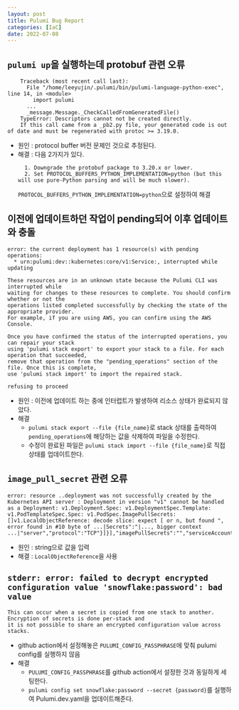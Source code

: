 ```yaml
---
layout: post
title: Pulumi Bug Report
categories: [IaC]
date: 2022-07-08
---
```


## `pulumi up`을 실행하는데 protobuf 관련 오류
```console
    Traceback (most recent call last):
      File "/home/leeyujin/.pulumi/bin/pulumi-language-python-exec", line 14, in <module>
        import pulumi
      ...  
	  _message.Message._CheckCalledFromGeneratedFile()
    TypeError: Descriptors cannot not be created directly.
    If this call came from a _pb2.py file, your generated code is out of date and must be regenerated with protoc >= 3.19.0.
```

- 원인 : protocol buffer 버전 문제인 것으로 추정된다.  
- 해결 : 다음 2가지가 있다.
  ```
    1. Downgrade the protobuf package to 3.20.x or lower.
    2. Set PROTOCOL_BUFFERS_PYTHON_IMPLEMENTATION=python (but this will use pure-Python parsing and will be much slower).
  ```
  `PROTOCOL_BUFFERS_PYTHON_IMPLEMENTATION=python`으로 설정하여 해결

## 이전에 업데이트하던 작업이 pending되어 이후 업데이트와 충돌
```console
error: the current deployment has 1 resource(s) with pending operations:
  * urn:pulumi:dev::kubernetes:core/v1:Service:, interrupted while updating

These resources are in an unknown state because the Pulumi CLI was interrupted while
waiting for changes to these resources to complete. You should confirm whether or not the
operations listed completed successfully by checking the state of the appropriate provider.
For example, if you are using AWS, you can confirm using the AWS Console.

Once you have confirmed the status of the interrupted operations, you can repair your stack
using 'pulumi stack export' to export your stack to a file. For each operation that succeeded,
remove that operation from the "pending_operations" section of the file. Once this is complete,
use 'pulumi stack import' to import the repaired stack.

refusing to proceed
```
- 원인 : 이전에 업데이트 하는 중에 인터럽트가 발생하여 리소스 상태가 완료되지 않았다.
- 해결
  - `pulumi stack export --file {file_name}`로 stack 상태를 출력하여 `pending_operations`에 해당하는 값을 삭제하여 파일을 수정한다. 
  - 수정이 완료된  파일은 `pulumi stack import --file {file_name}`로 직접 상태를 업데이트한다.

## `image_pull_secret` 관련 오류
```
error: resource ..deployment was not successfully created by the Kubernetes API server : Deployment in version "v1" cannot be handled as a Deployment: v1.Deployment.Spec: v1.DeploymentSpec.Template: v1.PodTemplateSpec.Spec: v1.PodSpec.ImagePullSecrets: []v1.LocalObjectReference: decode slice: expect [ or n, but found ", error found in #10 byte of ...|Secrets":"|..., bigger context ...|"server","protocol":"TCP"}]}],"imagePullSecrets":"","serviceAccountName":"|...
```
- 원인 : string으로 값을 입력
- 해결 : `LocalObjectReference`을 사용

## `stderr: error: failed to decrypt encrypted configuration value 'snowflake:password': bad value`
```
This can occur when a secret is copied from one stack to another. Encryption of secrets is done per-stack and
it is not possible to share an encrypted configuration value across stacks.
```
- github action에서 설정해놓은 `PULUMI_CONFIG_PASSPHRASE`에 맞춰 pulumi config를 실행하지 않음
- 해결
  - `PULUMI_CONFIG_PASSPHRASE`를 github action에서 설정한 것과 동일하게 세팅한다.
  - `pulumi config set snowflake:password --secret {password}`를 실행하여 Pulumi.dev.yaml을 업데이트해준다.

